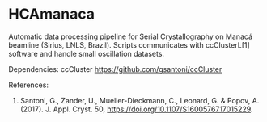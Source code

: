 # HCAmanaca

Automatic data processing pipeline for Serial Crystallography on Manacá beamline (Sirius, LNLS, Brazil). Scripts communicates with ccClusterL[1] software and handle small oscillation datasets.

Dependencies:
ccCluster https://github.com/gsantoni/ccCluster

References:
1. Santoni, G., Zander, U., Mueller-Dieckmann, C., Leonard, G. & Popov, A. (2017). J. Appl. Cryst. 50, https://doi.org/10.1107/S1600576717015229.
  
